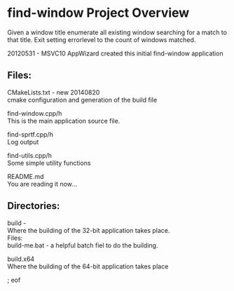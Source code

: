 find-window Project Overview
============================

Given a window title enumerate all existing window searching for a match 
to that title. Exit setting errorlevel to the count of windows matched.

20120531 - MSVC10 AppWizard created this initial find-window application

Files:
------

CMakeLists.txt - new 20140820  
    cmake configuration and generation of the build file

find-window.cpp/h  
    This is the main application source file.

find-sprtf.cpp/h  
    Log output

find-utils.cpp/h  
    Some simple utility functions
    
README.md  
    You are reading it now...
    
Directories:
------------

build -  
    Where the building of the 32-bit application takes place.  
    Files:  
        build-me.bat - a helpful batch fiel to do the building.

build.x64  
    Where the building of the 64-bit application takes place

; eof
